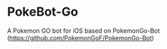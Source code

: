 # PokeBot-Go
A Pokemon GO bot for iOS based on PokemonGo-Bot (https://github.com/PokemonGoF/PokemonGo-Bot)

